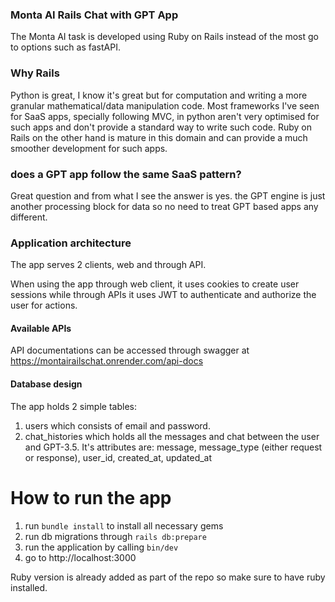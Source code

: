 ### Monta AI Rails Chat with GPT App

The Monta AI task is developed using Ruby on Rails instead of the most go to options such as fastAPI.

### Why Rails

Python is great, I know it's great but for computation and writing a more granular mathematical/data manipulation code.
Most frameworks I've seen for SaaS apps, specially following MVC, in python aren't very optimised for such apps and don't provide a standard way to write such code. Ruby on Rails on the other hand is mature in this domain and can provide a much smoother development for such apps.

### does a GPT app follow the same SaaS pattern?
Great question and from what I see the answer is yes. the GPT engine is just another processing block for data so no need to treat GPT based apps any different.

### Application architecture
The app serves 2 clients, web and through API.

When using the app through web client, it uses cookies to create user sessions while through APIs it uses JWT to authenticate and authorize the user for actions.

#### Available APIs
API documentations can be accessed through swagger at https://montairailschat.onrender.com/api-docs

#### Database design
The app holds 2 simple tables:
1. users which consists of email and password.
2. chat_histories which holds all the messages and chat between the user and GPT-3.5. It's attributes are: message, message_type (either request or response), user_id, created_at, updated_at


# How to run the app
1. run `bundle install` to install all necessary gems
2. run db migrations through `rails db:prepare`
3. run the application by calling `bin/dev`
4. go to http://localhost:3000

Ruby version is already added as part of the repo so make sure to have ruby installed.
